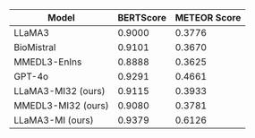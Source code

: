 | Model | BERTScore | METEOR Score |
| --- | --- | --- |
| LLaMA3 | 0.9000 | 0.3776 |
| BioMistral | 0.9101 | 0.3670 |
| MMEDL3-EnIns | 0.8888 | 0.3625 |
| GPT-4o | 0.9291 | 0.4661 |
| LLaMA3-MI32 (ours) | 0.9115 | 0.3933 |
| MMEDL3-MI32 (ours) | 0.9080 | 0.3781 |
| LLaMA3-MI (ours) | 0.9379 | 0.6126 |
